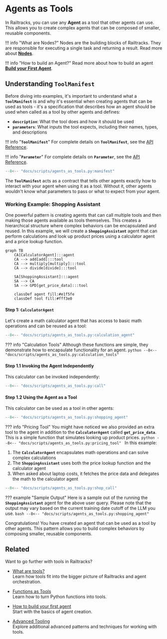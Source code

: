 # Agents as Tools

In Railtracks, you can use any **Agent** as a tool that other agents can use. This allows you to create complex agents that can be composed of smaller, reusable components. 

!!! info "What are Nodes?"
    Nodes are the building blocks of Railtracks. They are responsible for executing a single task and returning a result. Read more about [**Nodes**](../../system_internals/node.md).

!!! info "How to build an Agent?"
    Read more about how to build an agent [**Build your First Agent**](../../tutorials/byfa.md).

## Understanding **`ToolManifest`**

Before diving into examples, it's important to understand what a **`ToolManifest`** is and why it's essential when creating agents that can be used as tools - it's a specification that describes how an agent should be used when called as a tool by other agents and defines:

- **`description`**: What the tool does and how it should be used
- **`parameters`**: What inputs the tool expects, including their names, types, and descriptions

!!! info "**`ToolManifest`**"
    For complete details on **`ToolManifest`**, see the [API Reference](../../api_reference/railtracks.html#ToolManifest).

!!! info "**`Parameter`**"
    For complete details on **`Parameter`**, see the [API Reference](../../api_reference/railtracks/llm.html#Parameter).

```python
--8<-- "docs/scripts/agents_as_tools.py:manifest"
```

The **`ToolManifest`** acts as a contract that tells other agents exactly how to interact with your agent when using it as a tool. Without it, other agents wouldn't know what parameters to pass or what to expect from your agent.

### Working Example: Shopping Assistant

One powerful pattern is creating agents that can call multiple tools and then making those agents available as tools themselves. This creates a hierarchical structure where complex behaviors can be encapsulated and reused. In this example, we will create a **`ShoppingAssistant`** agent that can perform calculations and look up product prices using a calculator agent and a price lookup function.

```mermaid
graph TB
    CA[CalculatorAgent]:::agent
    CA --> add[add]:::tool
    CA --> multiply[multiply]:::tool
    CA --> divide[divide]:::tool

    SA[ShoppingAssistant]:::agent
    SA --> CA
    SA --> GPD[get_price_data]:::tool
    
    classDef agent fill:#e1f5fe
    classDef tool fill:#fff3e0
```

#### Step 1: **`CalculatorAgent`**

Let's create a math calculator agent that has access to basic math operations and can be reused as a tool:

```python
--8<-- "docs/scripts/agents_as_tools.py:calculation_agent"
```

??? info "Calculation Tools"
    Although these functions are simple, they demonstrate how to encapsulate functionality for an agent.
    ```python
    --8<-- "docs/scripts/agents_as_tools.py:calculation_tools"
    ```

#### Step 1.1 Invoking the Agent Independently

This calculator can be invoked independently:

```python
--8<-- "docs/scripts/agents_as_tools.py:call"
```

#### Step 1.2 Using the Agent as a Tool

This calculator can be used as a tool in other agents:

```python
--8<-- "docs/scripts/agents_as_tools.py:shopping_agent"
```
??? info "Pricing Tool"
    You might have noticed we also provided an extra tool to the agent in addition to the **`CalculatorAgent`** called **`get_price_data`**. This is a simple function that simulates looking up product prices.
    ```python
    --8<-- "docs/scripts/agents_as_tools.py:pricing_tool"
    ```
In this example: <br>
1. The **`CalculatorAgent`** encapsulates math operations and can solve complex calculations <br>
2. The **`ShoppingAssistant`** uses both the price lookup function and the calculator agent <br>
3. When asked about laptop costs, it fetches the price data and delegates the math to the calculator agent <br>
```python
--8<-- "docs/scripts/agents_as_tools.py:shop_call"
```
??? example "Sample Output"
    Here is a sample out of the running the **`ShoppingAssistant`** agent for the above user query. Please note that the output may vary based on the current training date cutoff of the LLM you use.
    ```bash
    --8<-- "docs/scripts/agents_as_tools.py:shopping_agent"
    ```

Congratulations! You have created an agent that can be used as a tool by other agents. This pattern allows you to build complex behaviors by composing smaller, reusable components.

## Related

Want to go further with tools in Railtracks?

* [What are tools?](../tools/tools.md) <br>
  Learn how tools fit into the bigger picture of Railtracks and agent orchestration.

* [Functions as Tools](./functions_as_tools.md) <br>
  Learn how to turn Python functions into tools.

* [How to build your first agent](../../tutorials/byfa.md) <br>
  Start with the basics of agent creation.

* [Advanced Tooling](./advanced_usages.md) <br>
  Explore additional advanced patterns and techniques for working with tools.